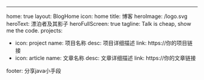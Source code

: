 ---
home: true
layout: BlogHome
icon: home
title: 博客
heroImage: /logo.svg
heroText: 漂泊者及其影子
heroFullScreen: true
tagline: Talk is cheap, show me the code.
projects:
  - icon: project
    name: 项目名称
    desc: 项目详细描述
    link: https://你的项目链接
  - icon: article
    name: 文章名称
    desc: 文章详细描述
    link: https://你的文章链接


footer: 分享java小手段

